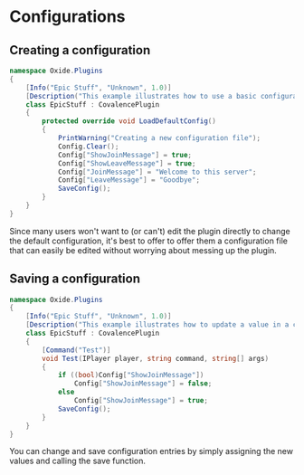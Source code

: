 # Configurations

## Creating a configuration

``` csharp
namespace Oxide.Plugins
{
    [Info("Epic Stuff", "Unknown", 1.0)]
    [Description("This example illustrates how to use a basic configuration file")]
    class EpicStuff : CovalencePlugin
    {
        protected override void LoadDefaultConfig()
        {
            PrintWarning("Creating a new configuration file");
            Config.Clear();
            Config["ShowJoinMessage"] = true;
            Config["ShowLeaveMessage"] = true;
            Config["JoinMessage"] = "Welcome to this server";
            Config["LeaveMessage"] = "Goodbye";
            SaveConfig();
        }
    }
}
```

Since many users won't want to (or can't) edit the plugin directly to change the default configuration, it's best to offer to offer them a configuration file that can easily be edited without worrying about messing up the plugin.

## Saving a configuration

``` csharp
namespace Oxide.Plugins
{
    [Info("Epic Stuff", "Unknown", 1.0)]
    [Description("This example illustrates how to update a value in a configuration file")]
    class EpicStuff : CovalencePlugin
    {
        [Command("Test")]
        void Test(IPlayer player, string command, string[] args)
        {
            if ((bool)Config["ShowJoinMessage"])
                Config["ShowJoinMessage"] = false;
            else
                Config["ShowJoinMessage"] = true;
            SaveConfig();
        }
    }
}
```

You can change and save configuration entries by simply assigning the new values and calling the save function.
